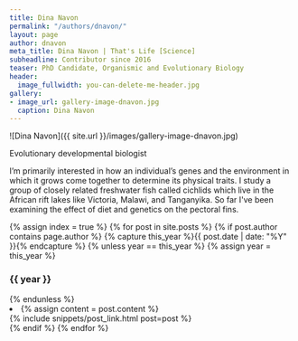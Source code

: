 ```yaml
---
title: Dina Navon
permalink: "/authors/dnavon/"
layout: page
author: dnavon
meta_title: Dina Navon | That's Life [Science]
subheadline: Contributor since 2016
teaser: PhD Candidate, Organismic and Evolutionary Biology
header:
  image_fullwidth: you-can-delete-me-header.jpg
gallery:
- image_url: gallery-image-dnavon.jpg
  caption: Dina Navon
---
```


![Dina Navon]({{ site.url }}/images/gallery-image-dnavon.jpg)

Evolutionary developmental biologist

I’m primarily interested in how an individual’s genes and the environment in which it grows come together to determine its physical traits. I study a group of closely related freshwater fish called cichlids which live in the African rift lakes like Victoria, Malawi, and Tanganyika.  So far I've been examining the effect of diet and genetics on the pectoral fins.

{% assign index = true %}
{% for post in site.posts %}
{% if post.author contains page.author %}
{% capture this_year %}{{ post.date | date: "%Y" }}{% endcapture %}
{% unless year == this_year %}
{% assign year = this_year %}
<h3>{{ year }}</h3>
{% endunless %}
<li>
{% assign content = post.content %}
<article>
{% include snippets/post_link.html post=post %}
</article>
</li>
{% endif %}
{% endfor %}
